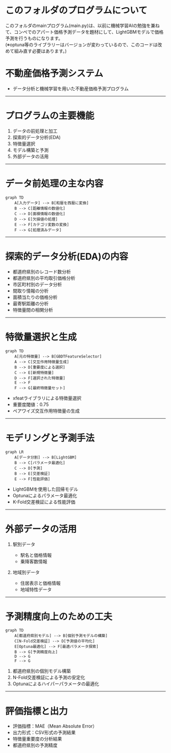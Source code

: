 # このフォルダのプログラムについて

このフォルダのmainプログラム(main.py)は、以前に機械学習AIの勉強を兼ねて、コンペでのアパート価格予測データを題材にして、LightGBMモデルで価格予測を行うものになります。<br>
(※optuna等のライブラリーはバージョンが変わっているので、このコードは改めて組み直す必要はあります。)


# 不動産価格予測システム
- データ分析と機械学習を用いた不動産価格予測プログラム

---

# プログラムの主要機能

1. データの前処理と加工
2. 探索的データ分析(EDA)
3. 特徴量選択
4. モデル構築と予測
5. 外部データの活用

---

# データ前処理の主な内容

```mermaid
graph TD
    A[入力データ] --> B[和暦を西暦に変換]
    B --> C[距離情報の数値化]
    C --> D[面積情報の数値化]
    D --> E[欠損値の処理]
    E --> F[カテゴリ変数の変換]
    F --> G[処理済みデータ]
```

---

# 探索的データ分析(EDA)の内容

- 都道府県別のレコード数分析
- 都道府県別の平均取引価格分析
- 市区町村別のデータ分析
- 間取り情報の分析
- 面積当たりの価格分析
- 最寄駅距離の分析
- 特徴量間の相関分析

---

# 特徴量選択と生成

```mermaid
graph TD
    A[元の特徴量] --> B[GBDTFeatureSelector]
    A --> C[交互作用特徴量生成]
    B --> D[重要度による選択]
    C --> E[新規特徴量]
    D --> F[選択された特徴量]
    E --> F
    F --> G[最終特徴量セット]
```

- xfeatライブラリによる特徴量選択
- 重要度閾値：0.75
- ペアワイズ交互作用特徴量の生成

---

# モデリングと予測手法

```mermaid
graph LR
    A[データ分割] --> B[LightGBM]
    B --> C[パラメータ最適化]
    C --> D[予測]
    B --> E[交差検証]
    E --> F[性能評価]
```

- LightGBMを使用した回帰モデル
- Optunaによるパラメータ最適化
- K-Fold交差検証による性能評価

---

# 外部データの活用

1. 駅別データ
   - 駅名と価格情報
   - 乗降客数情報

2. 地域別データ
   - 住居表示と価格情報
   - 地域特性データ

---

# 予測精度向上のための工夫

```mermaid
graph TD
    A[都道府県別モデル] --> B[個別予測モデルの構築]
    C[N-Fold交差検証] --> D[予測値の平均化]
    E[Optuna最適化] --> F[最適パラメータ探索]
    B --> G[予測精度向上]
    D --> G
    F --> G
```

1. 都道府県別の個別モデル構築
2. N-Fold交差検証による予測の安定化
3. Optunaによるハイパーパラメータの最適化

---

# 評価指標と出力

- 評価指標：MAE（Mean Absolute Error）
- 出力形式：CSV形式の予測結果
- 特徴量重要度の分析結果
- 都道府県別の予測精度
